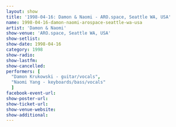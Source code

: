```yaml
---
layout: show
title: '1998-04-16: Damon & Naomi - ARO.space, Seattle WA, USA'
name: 1998-04-16-damon-naomi-arospace-seattle-wa-usa
artist: 'Damon & Naomi'
show-venue: 'ARO.space, Seattle WA, USA'
show-setlist: 
show-date: 1998-04-16
category: 1998
show-radio: 
show-lastfm: 
show-cancelled: 
performers: [
  "Damon Krukowski - guitar/vocals",
  "Naomi Yang - keyboards/bass/vocals"
  ]
facebook-event-url: 
show-poster-url: 
show-ticket-url: 
show-venue-website: 
show-additional: 
---
```


